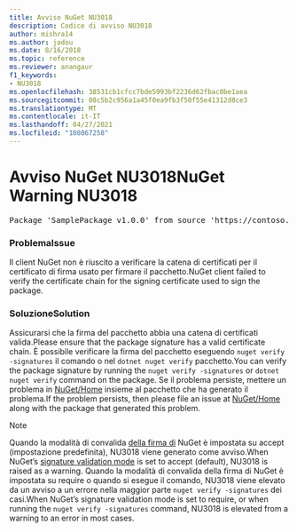 ```yaml
---
title: Avviso NuGet NU3018
description: Codice di avviso NU3018
author: mishra14
ms.author: jodou
ms.date: 8/16/2018
ms.topic: reference
ms.reviewer: anangaur
f1_keywords:
- NU3018
ms.openlocfilehash: 38531cb1cfcc7bde5993bf2236d62fbac0be1aea
ms.sourcegitcommit: 08c5b2c956a1a45f0ea9fb3f50f55e41312d8ce3
ms.translationtype: MT
ms.contentlocale: it-IT
ms.lasthandoff: 04/27/2021
ms.locfileid: "108067258"
---
```

# <a name="nuget-warning-nu3018"></a><span data-ttu-id="b7bc6-103">Avviso NuGet NU3018</span><span class="sxs-lookup"><span data-stu-id="b7bc6-103">NuGet Warning NU3018</span></span>

<pre>Package 'SamplePackage v1.0.0' from source 'https://contoso.com/index.json': The primary signature's signing certificate is not trusted by the trust provider.</pre>

### <a name="issue"></a><span data-ttu-id="b7bc6-104">Problema</span><span class="sxs-lookup"><span data-stu-id="b7bc6-104">Issue</span></span>

<span data-ttu-id="b7bc6-105">Il client NuGet non è riuscito a verificare la catena di certificati per il certificato di firma usato per firmare il pacchetto.</span><span class="sxs-lookup"><span data-stu-id="b7bc6-105">NuGet client failed to verify the certificate chain for the signing certificate used to sign the package.</span></span>

### <a name="solution"></a><span data-ttu-id="b7bc6-106">Soluzione</span><span class="sxs-lookup"><span data-stu-id="b7bc6-106">Solution</span></span>

<span data-ttu-id="b7bc6-107">Assicurarsi che la firma del pacchetto abbia una catena di certificati valida.</span><span class="sxs-lookup"><span data-stu-id="b7bc6-107">Please ensure that the package signature has a valid certificate chain.</span></span> <span data-ttu-id="b7bc6-108">È possibile verificare la firma del pacchetto eseguendo `nuget verify -signatures` il comando o nel `dotnet nuget verify` pacchetto.</span><span class="sxs-lookup"><span data-stu-id="b7bc6-108">You can verify the package signature by running the `nuget verify -signatures` or `dotnet nuget verify` command on the package.</span></span> <span data-ttu-id="b7bc6-109">Se il problema persiste, mettere un problema in [NuGet/Home](https://github.com/NuGet/Home/issues) insieme al pacchetto che ha generato il problema.</span><span class="sxs-lookup"><span data-stu-id="b7bc6-109">If the problem persists, then please file an issue at [NuGet/Home](https://github.com/NuGet/Home/issues) along with the package that generated this problem.</span></span>

> [!Note]
> <span data-ttu-id="b7bc6-110">Quando la modalità di convalida [della firma di](../../consume-packages/installing-signed-packages.md#configure-package-signature-requirements) NuGet è impostata su accept (impostazione predefinita), NU3018 viene generato come avviso.</span><span class="sxs-lookup"><span data-stu-id="b7bc6-110">When NuGet’s [signature validation mode](../../consume-packages/installing-signed-packages.md#configure-package-signature-requirements) is set to accept (default), NU3018 is raised as a warning.</span></span>
> <span data-ttu-id="b7bc6-111">Quando la modalità di convalida della firma di NuGet è impostata su require o quando si esegue il comando, NU3018 viene elevato da un avviso a un errore nella maggior parte `nuget verify -signatures` dei casi.</span><span class="sxs-lookup"><span data-stu-id="b7bc6-111">When NuGet’s signature validation mode is set to require, or when running the `nuget verify -signatures` command, NU3018 is elevated from a warning to an error in most cases.</span></span>
